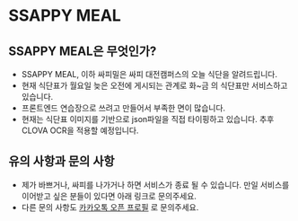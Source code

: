 # SSAPPY MEAL

## SSAPPY MEAL은 무엇인가?
- SSAPPY MEAL, 이하 싸피밀은 싸피 대전캠퍼스의 오늘 식단을 알려드립니다.
- 현재 식단표가 월요일 늦은 오전에 게시되는 관계로 화~금 의 식단표만 서비스하고 있습니다.
- 프론트엔드 연습장으로 쓰려고 만들어서 부족한 면이 많습니다.
- 현재는 식단표 이미지를 기반으로 json파일을 직접 타이핑하고 있습니다. 추후 CLOVA OCR을 적용할 예정입니다. 

## 유의 사항과 문의 사항

- 제가 바쁘거나, 싸피를 나가거나 하면 서비스가 종료 될 수 있습니다. 만일 서비스를 이어받고 싶은 분들이 있다면 아래 링크로 문의주세요.
- 다른 문의 사항도 [카카오톡 오픈 프로필](http://open.kakao.com/me/Seagulls) 로 문의주세요.
